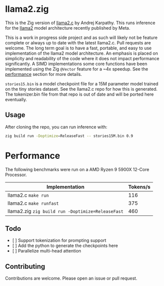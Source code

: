 # llama2.zig

This is the Zig version of [llama2.c](https://github.com/karpathy/llama2.c) by
Andrej Karpathy. This runs inference for the
[llama2](https://github.com/facebookresearch/llama) model architecture recently
published by Meta.

This is a work in progress side project and as such will likely not be feature
complete or always up to date with the latest llama2.c. Pull requests are
welcome. The long term goal is to have a fast, portable, and easy to use
implementation of the llama2 model architecture. An emphasis is placed on
simplicity and readability of the code where it does not impact performance
significantly. A SIMD implementations some core functions have been implemented
using the Zig `@Vector` feature for a ~4x speedup. See the
[performance](#performance) section for more details.

`stories15.bin` is a model checkpoint file for a 15M parameter model trained on
the tiny stories dataset. See the llama2.c repo for how this is generated. The
tokenizer.bin file from that repo is out of date and will be ported here
eventually.

## Usage

After cloning the repo, you can run inference with:

```sh
zig build run -Doptimize=ReleaseFast -- stories15M.bin 0.9
```

# Performance

The following benchmarks were run on a AMD Ryzen 9 5900X 12-Core Processor.

| Implementation                                    | Tokens/s |
| ------------------------------------------------- | -------- |
| llama2.c `make run`                               | 116      |
| llama2.c `make runfast`                           | 375      |
| llama2.zig `zig build run -Doptimize=ReleaseFast` | 460      |

## Todo

- \[ \] Support tokenization for prompting support
- \[ \] Add the python to generate the checkpoints here
- \[ \] Parallelize multi-head attention

## Contributing

Contributions are welcome. Please open an issue or pull request.
